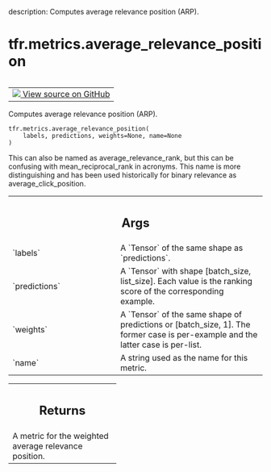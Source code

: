 description: Computes average relevance position (ARP).

<div itemscope itemtype="http://developers.google.com/ReferenceObject">
<meta itemprop="name" content="tfr.metrics.average_relevance_position" />
<meta itemprop="path" content="Stable" />
</div>

# tfr.metrics.average_relevance_position

<!-- Insert buttons and diff -->

<table class="tfo-notebook-buttons tfo-api nocontent" align="left">
<td>
  <a target="_blank" href="https://github.com/tensorflow/ranking/tree/master/tensorflow_ranking/python/metrics.py#L277-L301">
    <img src="https://www.tensorflow.org/images/GitHub-Mark-32px.png" />
    View source on GitHub
  </a>
</td>
</table>

Computes average relevance position (ARP).

<pre class="devsite-click-to-copy prettyprint lang-py tfo-signature-link">
<code>tfr.metrics.average_relevance_position(
    labels, predictions, weights=None, name=None
)
</code></pre>

<!-- Placeholder for "Used in" -->

This can also be named as average_relevance_rank, but this can be confusing with
mean_reciprocal_rank in acronyms. This name is more distinguishing and has been
used historically for binary relevance as average_click_position.

<!-- Tabular view -->
 <table class="responsive fixed orange">
<colgroup><col width="214px"><col></colgroup>
<tr><th colspan="2"><h2 class="add-link">Args</h2></th></tr>

<tr>
<td>
`labels`
</td>
<td>
A `Tensor` of the same shape as `predictions`.
</td>
</tr><tr>
<td>
`predictions`
</td>
<td>
A `Tensor` with shape [batch_size, list_size]. Each value is
the ranking score of the corresponding example.
</td>
</tr><tr>
<td>
`weights`
</td>
<td>
A `Tensor` of the same shape of predictions or [batch_size, 1]. The
former case is per-example and the latter case is per-list.
</td>
</tr><tr>
<td>
`name`
</td>
<td>
A string used as the name for this metric.
</td>
</tr>
</table>

<!-- Tabular view -->
 <table class="responsive fixed orange">
<colgroup><col width="214px"><col></colgroup>
<tr><th colspan="2"><h2 class="add-link">Returns</h2></th></tr>
<tr class="alt">
<td colspan="2">
A metric for the weighted average relevance position.
</td>
</tr>

</table>
